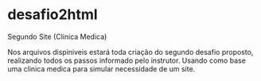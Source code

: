 # desafio2html
Segundo Site (Clinica Medica)

Nos arquivos dispiniveis estará toda criação do segundo desafio proposto, realizando todos os passos informado pelo instrutor. Usando como base uma clinica medica para simular necessidade de um site.
